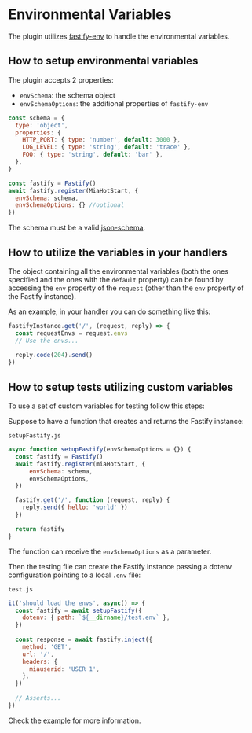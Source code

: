 # Environmental Variables

The plugin utilizes [fastify-env](https://github.com/fastify/fastify-env) to handle the environmental variables.

## How to setup environmental variables

The plugin accepts 2 properties:

- `envSchema`: the schema object
- `envSchemaOptions`: the additional properties of `fastify-env`

```js
const schema = {
  type: 'object',
  properties: {
    HTTP_PORT: { type: 'number', default: 3000 },
    LOG_LEVEL: { type: 'string', default: 'trace' },
    FOO: { type: 'string', default: 'bar' },
  },
}

const fastify = Fastify()
await fastify.register(MiaHotStart, {
  envSchema: schema,
  envSchemaOptions: {} //optional
})
```

The schema must be a valid [json-schema](https://json-schema.org/).

## How to utilize the variables in your handlers

The object containing all the environmental variables (both the ones specified and the ones with the `default` property) can be found by accessing the `env` property of the `request` (other than the `env` property of the Fastify instance).

As an example, in your handler you can do something like this:

```js
fastifyInstance.get('/', (request, reply) => {
  const requestEnvs = request.envs
  // Use the envs...
  
  reply.code(204).send()
})
```

## How to setup tests utilizing custom variables

To use a set of custom variables for testing follow this steps:

Suppose to have a function that creates and returns the Fastify instance:

`setupFastify.js`
```js
async function setupFastify(envSchemaOptions = {}) {
  const fastify = Fastify()
  await fastify.register(miaHotStart, {
      envSchema: schema,
      envSchemaOptions,
  })

  fastify.get('/', function (request, reply) {
    reply.send({ hello: 'world' })
  })

  return fastify
}
```

The function can receive the `envSchemaOptions` as a parameter.

Then the testing file can create the Fastify instance passing a dotenv configuration pointing to a local `.env` file:

`test.js`
```js
it('should load the envs', async() => {
  const fastify = await setupFastify({
    dotenv: { path: `${__dirname}/test.env` },
  })
  
  const response = await fastify.inject({
    method: 'GET',
    url: '/',
    headers: {
      miauserid: 'USER 1',
    },
  })
  
  // Asserts...
})
```

Check the [example](../example) for more information.
